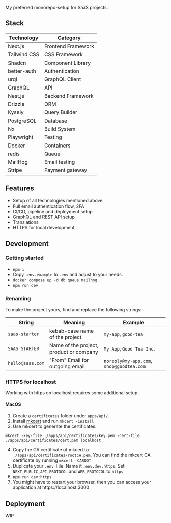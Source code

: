 My preferred monorepo-setup for SaaS projects.

## Stack

| Technology   | Category           |
|--------------|--------------------|
| Next.js      | Frontend Framework |
| Tailwind CSS | CSS Framework      |
| Shadcn       | Component Library  |
| better-auth  | Authentication     |
| urql         | GraphQL Client     |
| GraphQL      | API                |
| Nest.js      | Backend Framework  |
| Drizzle      | ORM                |
| Kysely       | Query Builder      |
| PostgreSQL   | Database           |
| Nx           | Build System       |
| Playwright   | Testing            |
| Docker       | Containers         |
| redis        | Queue              |
| MailHog      | Email testing      |
| Stripe       | Payment gateway    |

## Features

- Setup of all technologies mentioned above
- Full email authentication flow, 2FA
- CI/CD, pipeline and deployment setup
- GraphQL and REST API setup
- Translations
- HTTPS for local development

## Development

### Getting started

- `npm i`
- Copy `.env.example` to `.env` and adjust to your needs.
- `docker compose up -d db queue mailhog`
- `npm run dev`

### Renaming

To make the project yours, find and replace the following strings:

| String           | Meaning                                 | Example                                  |
|------------------|-----------------------------------------|------------------------------------------|
| `saas-starter`   | kebab-case name of the project          | `my-app`, `good-tea`                     |
| `SAAS STARTER`   | Name of the project, product or company | `My App`, `Good Tea Inc.`                |
| `hello@saas.com` | "From" Email for outgoing email         | `noreply@my-app.com`, `shop@goodtea.com` |


### HTTPS for localhost

Working with https on localhost requires some additional setup:

#### MacOS

1. Create a `certificates` folder under `apps/api/`.
2. Install [mkcert](https://www.npmjs.com/package/mkcert) and run `mkcert -install`
3. Use mkcert to generate the certificates:

```
mkcert -key-file ./apps/api/certificates/key.pem -cert-file ./apps/api/certificates/cert.pem localhost
```
4. Copy the CA certificate of mkcert to `./apps/api/certificates/rootCA.pem`. You can find the mkcert CA certificate by running `mkcert -CAROOT`
5. Duplicate your `.env`-File. Name it `.env.dev.https`. Set `NEXT_PUBLIC_API_PROTOCOL` and `WEB_PROTOCOL` to `https`
6. `npm run dev:https`
7. You might have to restart your browser, then you can access your application at https://localhost:3000


## Deployment

WIP
